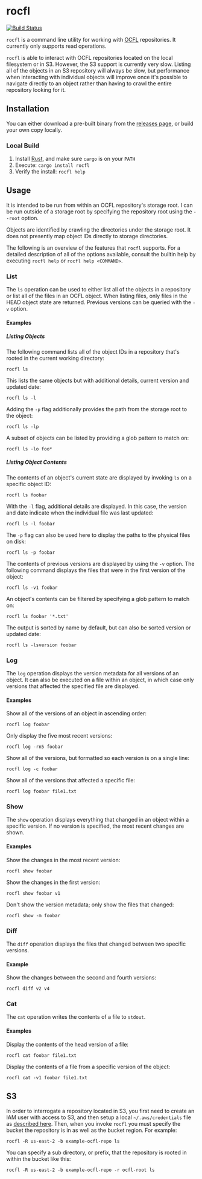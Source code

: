 # rocfl

[![Build Status](https://travis-ci.com/pwinckles/rocfl.svg?branch=master)](https://travis-ci.com/pwinckles/rocfl)

`rocfl` is a command line utility for working with [OCFL](https://ocfl.io/) repositories.
It currently only supports read operations.

`rocfl` is able to interact with OCFL repositories located on the local filesystem or in S3. However, the
S3 support is currently very slow. Listing all of the objects in an S3 repository will always be slow, but
performance when interacting with individual objects will improve once it's possible to navigate directly to
an object rather than having to crawl the entire repository looking for it.

## Installation

You can either download a pre-built binary from the [releases page](https://github.com/pwinckles/rocfl/releases),
or build your own copy locally.

### Local Build

1. Install [Rust](https://www.rust-lang.org/tools/install), and make sure `cargo` is on your `PATH`
1. Execute: `cargo install rocfl`
1. Verify the install: `rocfl help`

## Usage

It is intended to be run from within an OCFL repository's storage root. I can be run outside
of a storage root by specifying the repository root using the `--root` option.

Objects are identified by crawling the directories under the storage root. It does not presently
map object IDs directly to storage directories.

The following is an overview of the features that `rocfl` supports. For a detailed description of
all of the options available, consult the builtin help by executing `rocfl help` or
`rocfl help <COMMAND>`.

### List

The `ls` operation can be used to either list all of the objects in a repository or list all of
the files in an OCFL object. When listing files, only files in the HEAD object state are returned.
Previous versions can be queried with the `-v` option.

#### Examples

##### Listing Objects

The following command lists all of the object IDs in a repository that's rooted in the current
working directory:

```console
rocfl ls
```

This lists the same objects but with additional details, current version and updated date:

```console
rocfl ls -l
```

Adding the `-p` flag additionally provides the path from the storage root to the object:

```console
rocfl ls -lp
```

A subset of objects can be listed by providing a glob pattern to match on:

```console
rocfl ls -lo foo*
```

##### Listing Object Contents

The contents of an object's current state are displayed by invoking `ls` on a specific object ID:

```console
rocfl ls foobar
```

With the `-l` flag, additional details are displayed. In this case, the version and date indicate
when the individual file was last updated:

```console
rocfl ls -l foobar
```

The `-p` flag can also be used here to display the paths to the physical files on disk:

```console
rocfl ls -p foobar
```

The contents of previous versions are displayed by using the `-v` option. The following command
displays the files that were in the first version of the object:

```console
rocfl ls -v1 foobar
```

An object's contents can be filtered by specifying a glob pattern to match on:

```console
rocfl ls foobar '*.txt'
```

The output is sorted by name by default, but can also be sorted version or updated date:

```console
rocfl ls -lsversion foobar
```

### Log

The `log` operation displays the version metadata for all versions of an object. It can also be
executed on a file within an object, in which case only versions that affected the specified
file are displayed.

#### Examples

Show all of the versions of an object in ascending order:

```console
rocfl log foobar
```

Only display the five most recent versions:

```console
rocfl log -rn5 foobar
```

Show all of the versions, but formatted so each version is on a single line:

```console
rocfl log -c foobar
```

Show all of the versions that affected a specific file:

```console
rocfl log foobar file1.txt
```

### Show

The `show` operation displays everything that changed in an object within a specific version.
If no version is specified, the most recent changes are shown.

#### Examples

Show the changes in the most recent version:

```console
rocfl show foobar
```

Show the changes in the first version:

```console
rocfl show foobar v1
```

Don't show the version metadata; only show the files that changed:

```console
rocfl show -m foobar
```

### Diff

The `diff` operation displays the files that changed between two specific versions.

#### Example

Show the changes between the second and fourth versions:

```console
rocfl diff v2 v4
```

### Cat

The `cat` operation writes the contents of a file to `stdout`.

#### Examples

Display the contents of the head version of a file:

```console
rocfl cat foobar file1.txt
```

Display the contents of a file from a specific version of the object:

```console
rocfl cat -v1 foobar file1.txt
```

## S3

In order to interrogate a repository located in S3, you first need to create an IAM user with access to S3, and then
setup a local `~/.aws/credentials` file as [described here](https://docs.aws.amazon.com/cli/latest/userguide/cli-configure-files.html).
Then, when you invoke `rocfl` you must specify the bucket the repository is in as well as the bucket region. For example:

```console
rocfl -R us-east-2 -b example-ocfl-repo ls
```

You can specify a sub directory, or prefix, that the repository is rooted in within the bucket like this:

```console
rocfl -R us-east-2 -b example-ocfl-repo -r ocfl-root ls
```